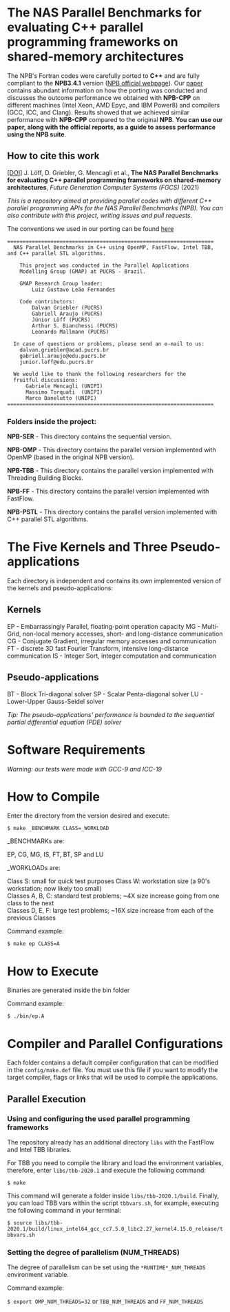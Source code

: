 # The NAS Parallel Benchmarks for evaluating C++ parallel programming frameworks on shared-memory architectures

The NPB's Fortran codes were carefully ported to **C++** and are fully compliant to the **NPB3.4.1** version ([NPB official webpage](https://www.nas.nasa.gov/publications/npb.html)). Our [paper](https://doi.org/10.1016/j.future.2021.07.021) contains abundant information on how the porting was conducted and discusses the outcome performance we obtained with **NPB-CPP** on different machines (Intel Xeon, AMD Epyc, and IBM Power8) and compilers (GCC, ICC, and Clang). Results showed that we achieved similar performance with **NPB-CPP** compared to the original **NPB**. **You can use our paper, along with the official reports, as a guide to assess performance using the NPB suite**.

## How to cite this work
  
[[DOI]](https://doi.org/10.1016/j.future.2021.07.021) J. Löff, D. Griebler, G. Mencagli et al., **The NAS Parallel Benchmarks for evaluating C++ parallel programming frameworks on shared-memory architectures**, *Future Generation Computer Systems (FGCS)* (2021)


*This is a repository aimed at providing parallel codes with different C++ parallel programming APIs for the NAS Parallel Benchmarks (NPB). You can also contribute with this project, writing issues and pull requests.*

The conventions we used in our porting can be found [here](notes-conventions.md)


    ===================================================================
      NAS Parallel Benchmarks in C++ using OpenMP, FastFlow, Intel TBB, and C++ parallel STL algorithms.

        This project was conducted in the Parallel Applications
        Modelling Group (GMAP) at PUCRS - Brazil.

        GMAP Research Group leader:
            Luiz Gustavo Leão Fernandes

        Code contributors: 
            Dalvan Griebler (PUCRS)
            Gabriell Araujo (PUCRS)
            Júnior Löff (PUCRS)
            Arthur S. Bianchessi (PUCRS)
            Leonardo Mallmann (PUCRS)

      In case of questions or problems, please send an e-mail to us:	
        dalvan.griebler@acad.pucrs.br
        gabriell.araujo@edu.pucrs.br			
        junior.loff@edu.pucrs.br				

      We would like to thank the following researchers for the 
      fruitful discussions:
          Gabriele Mencagli	(UNIPI)
          Massimo Torquati	(UNIPI)
          Marco Danelutto (UNIPI)
    ===================================================================


### Folders inside the  project:

**NPB-SER** - This directory contains the sequential version.

**NPB-OMP** - This directory contains the parallel version implemented with OpenMP (based in the original NPB version).

**NPB-TBB** - This directory contains the parallel version implemented with Threading Building Blocks.

**NPB-FF** - This directory contains the parallel version implemented with FastFlow.

**NPB-PSTL** - This directory contains the parallel version implemented with C++ parallel STL algorithms.

# The Five Kernels and Three Pseudo-applications

Each directory is independent and contains its own implemented version of the kernels and pseudo-applications:

## Kernels

  EP - Embarrassingly Parallel, floating-point operation capacity
  MG - Multi-Grid, non-local memory accesses, short- and long-distance communication
  CG - Conjugate Gradient, irregular memory accesses and communication
  FT - discrete 3D fast Fourier Transform, intensive long-distance communication
  IS - Integer Sort, integer computation and communication

## Pseudo-applications

  BT - Block Tri-diagonal solver
  SP - Scalar Penta-diagonal solver
  LU - Lower-Upper Gauss-Seidel solver

*Tip: The pseudo-applications' performance is bounded to the sequential partial differential equation (PDE) solver*

# Software Requirements

*Warning: our tests were made with GCC-9 and ICC-19*

# How to Compile 

Enter the directory from the version desired and execute:

`$ make _BENCHMARK CLASS=_WORKLOAD`

_BENCHMARKs are: 
    
  EP, CG, MG, IS, FT, BT, SP and LU 
                                                    
_WORKLOADs are: 
  
  Class S: small for quick test purposes
  Class W: workstation size (a 90's workstation; now likely too small)	
  Classes A, B, C: standard test problems; ~4X size increase going from one class to the next	
  Classes D, E, F: large test problems; ~16X size increase from each of the previous Classes  


Command example:

`$ make ep CLASS=A`

# How to Execute

Binaries are generated inside the bin folder

Command example:
  
`$ ./bin/ep.A`

# Compiler and Parallel Configurations

Each folder contains a default compiler configuration that can be modified in the `config/make.def` file.
You must use this file if you want to modify the target compiler, flags or links that will be used to compile the applications.

## Parallel Execution

### Using and configuring the used parallel programming frameworks

The repository already has an additional directory `libs` with the FastFlow and Intel TBB libraries.

For TBB you need to compile the library and load the environment variables, therefore, enter `libs/tbb-2020.1` and execute the following command:

`$ make`

This command will generate a folder inside `libs/tbb-2020.1/build`. Finally, you can load TBB vars within the script `tbbvars.sh`, for example, executing the following command in your terminal:

`$ source libs/tbb-2020.1/build/linux_intel64_gcc_cc7.5.0_libc2.27_kernel4.15.0_release/tbbvars.sh`

### Setting the degree of parallelism (NUM_THREADS)

The degree of parallelism can be set using the `*RUNTIME*_NUM_THREADS` environment variable.

Command example:
    
`$ export OMP_NUM_THREADS=32`
or
`TBB_NUM_THREADS` and `FF_NUM_THREADS`
